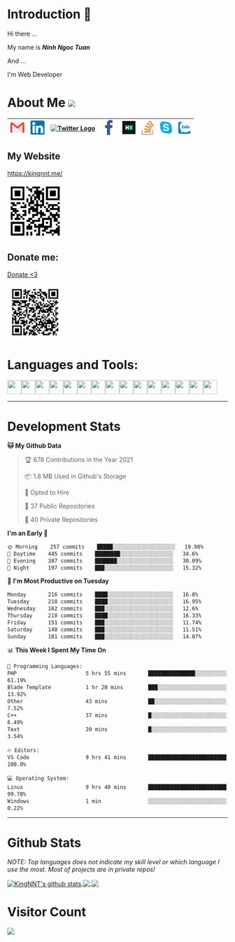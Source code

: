 # Introduction 👋
Hi there ...

My name is ***Ninh Ngoc Tuan***

And ...

I'm Web Developer
# About Me <img src="https://github.com/TheDudeThatCode/TheDudeThatCode/blob/master/Assets/Handshake.gif" height="32px">

| [<img src="https://github.com/KingNNT/KingNNT/blob/master/Assets/Contact-Icon/Gmail.svg" alt="Gmail logo" height="32">](mailto:Dev.KingNNT@gmail.com) | [<img src="https://github.com/KingNNT/KingNNT/blob/master/Assets/Contact-Icon/Linkedin.svg" alt="Linkedin Logo" width="32">](https://in.linkedin.com/in/kingnnt) | [<img src="https://github.com/TheDudeThatCode/TheDudeThatCode/blob/master/Assets/Twitter.svg" alt="Twitter Logo" width="32">](https://twitter.com/King_NNT) | [<img src="https://github.com/KingNNT/KingNNT/blob/master/Assets/Contact-Icon/facebook.svg" alt="Facebook logo" width="34">](https://facebook.com/Kinggg.NNT) | [<img src="https://github.com/KingNNT/KingNNT/blob/master/Assets/Contact-Icon/HackerRank.svg" alt="HackerRank Logo" width="30">](https://www.hackerrank.com/Dev_KingNNT) | [<img src="https://github.com/KingNNT/KingNNT/blob/master/Assets/Contact-Icon/stackoverflow.svg" alt="Stackoverflow Logo" width="28">](https://stackoverflow.com/users/12560659/king-nnt) | [<img src="https://github.com/KingNNT/KingNNT/blob/master/Assets/Contact-Icon/skype.svg" alt="Skype Logo" width="28">](https://join.skype.com/invite/eqRpzcC8cGsf) | [<img src="https://github.com/KingNNT/KingNNT/blob/master/Assets/Contact-Icon/zalo.svg" alt="Zalo Logo" width="28">](https://zalo.me/kingnnt) | 
|:---:|:---:|:---:|:---:|:---:|:---:|:---:|:---:|

## My Website
<a href="https://kingnnt.me/">https://kingnnt.me/</a>

<img align='center' height='128' width="128" src="https://github.com/KingNNT/KingNNT/blob/master/Assets/QRCode/QRCode_MyProfile.svg" />

## Donate me:
<a href="https://github.com/KingNNT/KingNNT/blob/master/Donate.md">Donate <3</a>

<img align='center' height='128' width="128" src="https://github.com/KingNNT/KingNNT/blob/master/Assets/QRCode/QRCode_DonateLink.svg" />

# Languages and Tools:
<img align='left' height="32" width="32" src="https://cdn.jsdelivr.net/npm/simple-icons@v3/icons/visualstudio.svg" />
<img align='left' height="32" width="32" src="https://cdn.jsdelivr.net/npm/simple-icons@v3/icons/sublimetext.svg" />
<img align='left' height="32" width="32" src="https://cdn.jsdelivr.net/npm/simple-icons@v3/icons/visualstudiocode.svg" />
<img align='left' height="32" width="32" src="https://cdn.jsdelivr.net/npm/simple-icons@v3/icons/jetbrains.svg" />

<img align='left' height="32" width="32" src="https://cdn.jsdelivr.net/npm/simple-icons@v3/icons/html5.svg" />
<img align='left' height="32" width="32" src="https://cdn.jsdelivr.net/npm/simple-icons@v3/icons/css3.svg" />
<img align='left' height="32" width="32" src="https://cdn.jsdelivr.net/npm/simple-icons@3.5.0/icons/bootstrap.svg" />

<img align='left' height="32" width="32" src="https://cdn.jsdelivr.net/npm/simple-icons@v3/icons/javascript.svg" />

<img align='left' height="32" width="32" src="https://cdn.jsdelivr.net/npm/simple-icons@v3/icons/php.svg" />
<img align='left' height="32" width="32" src="https://cdn.jsdelivr.net/npm/simple-icons@v3/icons/laravel.svg" />
<img align='left' height="32" width="32" src="https://cdn.jsdelivr.net/npm/simple-icons@3.5.0/icons/java.svg" />

<img align='left' height="32" width="32" src="https://cdn.jsdelivr.net/npm/simple-icons@v3/icons/mysql.svg" />
<img align='left' height="32" width="32" src="https://cdn.jsdelivr.net/npm/simple-icons@3.5.0/icons/microsoftsqlserver.svg" />
<img align='left' height="32" width="32" src="https://cdn.jsdelivr.net/npm/simple-icons@v3/icons/mongodb.svg" />
<img align='left' height="32" width="32" src="https://cdn.jsdelivr.net/npm/simple-icons@v3/icons/sqlite.svg" />

<br>
<br>

---

# Development Stats
<!--START_SECTION:waka-->
**🐱 My Github Data** 

> 🏆 678 Contributions in the Year 2021
 > 
> 📦 1.8 MB Used in Github's Storage 
 > 
> 💼 Opted to Hire
 > 
> 📜 37 Public Repositories 
 > 
> 🔑 40 Private Repositories  
 > 
**I'm an Early 🐤** 

```text
🌞 Morning    257 commits    █████░░░░░░░░░░░░░░░░░░░░   19.98% 
🌆 Daytime    445 commits    ████████░░░░░░░░░░░░░░░░░   34.6% 
🌃 Evening    387 commits    ███████░░░░░░░░░░░░░░░░░░   30.09% 
🌙 Night      197 commits    ███░░░░░░░░░░░░░░░░░░░░░░   15.32%

```
📅 **I'm Most Productive on Tuesday** 

```text
Monday       216 commits    ████░░░░░░░░░░░░░░░░░░░░░   16.8% 
Tuesday      218 commits    ████░░░░░░░░░░░░░░░░░░░░░   16.95% 
Wednesday    162 commits    ███░░░░░░░░░░░░░░░░░░░░░░   12.6% 
Thursday     210 commits    ████░░░░░░░░░░░░░░░░░░░░░   16.33% 
Friday       151 commits    ███░░░░░░░░░░░░░░░░░░░░░░   11.74% 
Saturday     148 commits    ███░░░░░░░░░░░░░░░░░░░░░░   11.51% 
Sunday       181 commits    ███░░░░░░░░░░░░░░░░░░░░░░   14.07%

```


📊 **This Week I Spent My Time On** 

```text
💬 Programming Languages: 
PHP                      5 hrs 55 mins       ███████████████░░░░░░░░░░   61.19% 
Blade Template           1 hr 20 mins        ███░░░░░░░░░░░░░░░░░░░░░░   13.92% 
Other                    43 mins             ██░░░░░░░░░░░░░░░░░░░░░░░   7.52% 
C++                      37 mins             █░░░░░░░░░░░░░░░░░░░░░░░░   6.49% 
Text                     20 mins             █░░░░░░░░░░░░░░░░░░░░░░░░   3.54%

🔥 Editors: 
VS Code                  9 hrs 41 mins       █████████████████████████   100.0%

💻 Operating System: 
Linux                    9 hrs 40 mins       █████████████████████████   99.78% 
Windows                  1 min               ░░░░░░░░░░░░░░░░░░░░░░░░░   0.22%

```


<!--END_SECTION:waka-->

---

# Github Stats

*NOTE: Top languages does not indicate my skill level or which language I use the most. Most of projects are in private repos!*

<a href="https://github.com/KingNNT">
  <img align="center" src="https://github-readme-stats.vercel.app/api?username=KingNNT&show_icons=true&theme=gruvbox&count_private=true" alt="KingNNT's github stats" />
</a>

<a href="https://github.com/KingNNT">
  <img align="center" src="https://github-readme-stats.vercel.app/api/top-langs/?username=KingNNT&layout=compact&theme=gruvbox&count_private=true&how_icons=true" />
</a>

<a href="https://github.com/KingNNT">
  <img align="center" src="https://github-readme-stats.vercel.app/api/pin/?username=KingNNT&repo=MS-Tools&theme=gruvbox" />
</a>

# Visitor Count
<img src="https://profile-counter.glitch.me/KingNNT/count.svg" />
